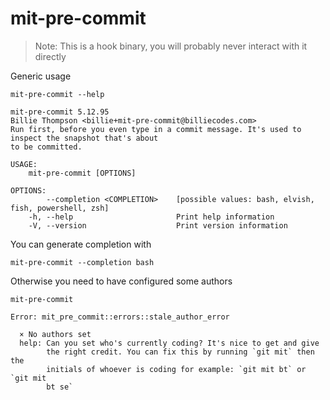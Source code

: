 # mit-pre-commit

> Note: This is a hook binary, you will probably never interact with it directly

Generic usage

``` shell,script(expected_exit_code=0)
mit-pre-commit --help
```

``` shell,verify(stream=stdout)
mit-pre-commit 5.12.95
Billie Thompson <billie+mit-pre-commit@billiecodes.com>
Run first, before you even type in a commit message. It's used to inspect the snapshot that's about
to be committed.

USAGE:
    mit-pre-commit [OPTIONS]

OPTIONS:
        --completion <COMPLETION>    [possible values: bash, elvish, fish, powershell, zsh]
    -h, --help                       Print help information
    -V, --version                    Print version information
```

You can generate completion with

``` shell,script(expected_exit_code=0)
mit-pre-commit --completion bash
```

Otherwise you need to have configured some authors

``` shell,script(expected_exit_code=1)
mit-pre-commit
```

``` shell,verify(stream=stderr)
Error: mit_pre_commit::errors::stale_author_error

  × No authors set
  help: Can you set who's currently coding? It's nice to get and give
        the right credit. You can fix this by running `git mit` then the
        initials of whoever is coding for example: `git mit bt` or `git mit
        bt se`

```

